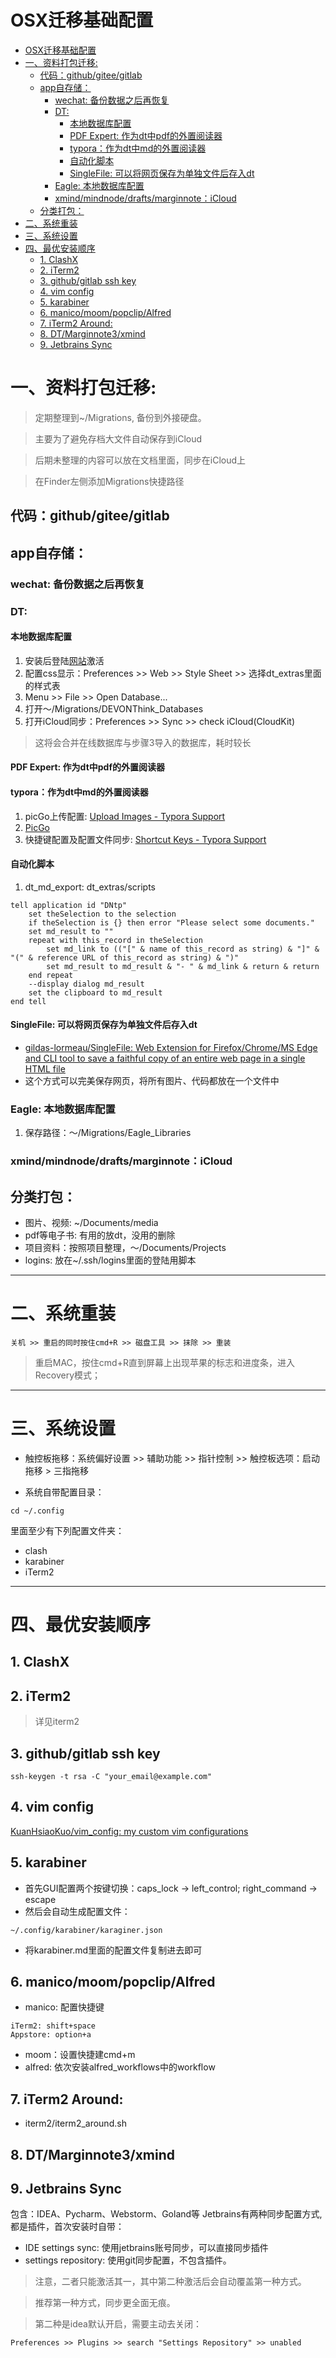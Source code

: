 # OSX迁移基础配置

<!--ts-->
* [OSX迁移基础配置](#osx迁移基础配置)
* [一、资料打包迁移:](#一资料打包迁移)
   * [代码：github/gitee/gitlab](#代码githubgiteegitlab)
   * [app自存储：](#app自存储)
      * [wechat: 备份数据之后再恢复](#wechat-备份数据之后再恢复)
      * [DT:](#dt)
         * [本地数据库配置](#本地数据库配置)
         * [PDF Expert: 作为dt中pdf的外置阅读器](#pdf-expert-作为dt中pdf的外置阅读器)
         * [typora：作为dt中md的外置阅读器](#typora作为dt中md的外置阅读器)
         * [自动化脚本](#自动化脚本)
         * [SingleFile: 可以将网页保存为单独文件后存入dt](#singlefile-可以将网页保存为单独文件后存入dt)
      * [Eagle: 本地数据库配置](#eagle-本地数据库配置)
      * [xmind/mindnode/drafts/marginnote：iCloud](#xmindmindnodedraftsmarginnoteicloud)
   * [分类打包：](#分类打包)
* [二、系统重装](#二系统重装)
* [三、系统设置](#三系统设置)
* [四、最优安装顺序](#四最优安装顺序)
   * [1. ClashX](#1-clashx)
   * [2. iTerm2](#2-iterm2)
   * [3. github/gitlab ssh key](#3-githubgitlab-ssh-key)
   * [4. vim config](#4-vim-config)
   * [5. karabiner](#5-karabiner)
   * [6. manico/moom/popclip/Alfred](#6-manicomoompopclipalfred)
   * [7. iTerm2 Around:](#7-iterm2-around)
   * [8. DT/Marginnote3/xmind](#8-dtmarginnote3xmind)
   * [9. Jetbrains Sync](#9-jetbrains-sync)

<!-- Created by https://github.com/ekalinin/github-markdown-toc -->
<!-- Added by: kuanhsiaokuo, at: Sun Jun 26 14:42:51 CST 2022 -->

<!--te-->

# 一、资料打包迁移: 
> 定期整理到~/Migrations, 备份到外接硬盘。

> 主要为了避免存档大文件自动保存到iCloud

> 后期未整理的内容可以放在文档里面，同步在iCloud上

> 在Finder左侧添加Migrations快捷路径 
## 代码：github/gitee/gitlab

## app自存储：
### wechat: 备份数据之后再恢复
### DT:
#### 本地数据库配置
1. 安装后登陆[网站](https://www.devontechnologies.com)激活
2. 配置css显示：Preferences >> Web >> Style Sheet >> 选择dt_extras里面的样式表
3. Menu >> File >> Open Database...
4. 打开～/Migrations/DEVONThink_Databases
5. 打开iCloud同步：Preferences >> Sync >> check iCloud(CloudKit)
> 这将会合并在线数据库与步骤3导入的数据库，耗时较长
#### PDF Expert: 作为dt中pdf的外置阅读器
#### typora：作为dt中md的外置阅读器
1. picGo上传配置: [Upload Images - Typora Support](https://support.typora.io/Upload-Image/)
2. [PicGo](https://molunerfinn.com/PicGo/)
3. 快捷键配置及配置文件同步: [Shortcut Keys - Typora Support](https://support.typora.io/Shortcut-Keys/#change-shortcut-keys)
#### 自动化脚本
1. dt_md_export: dt_extras/scripts
```applescript
tell application id "DNtp"
	set theSelection to the selection
	if theSelection is {} then error "Please select some documents."
	set md_result to ""
	repeat with this_record in theSelection
		set md_link to (("[" & name of this_record as string) & "]" & "(" & reference URL of this_record as string) & ")"
		set md_result to md_result & "- " & md_link & return & return
	end repeat
	--display dialog md_result
	set the clipboard to md_result
end tell
```
#### SingleFile: 可以将网页保存为单独文件后存入dt
- [gildas-lormeau/SingleFile: Web Extension for Firefox/Chrome/MS Edge and CLI tool to save a faithful copy of an entire web page in a single HTML file](https://github.com/gildas-lormeau/SingleFile#command-line-interface)
- 这个方式可以完美保存网页，将所有图片、代码都放在一个文件中
### Eagle: 本地数据库配置
1. 保存路径：～/Migrations/Eagle_Libraries
### xmind/mindnode/drafts/marginnote：iCloud

## 分类打包：

- 图片、视频: ~/Documents/media
- pdf等电子书: 有用的放dt，没用的删除
- 项目资料：按照项目整理，～/Documents/Projects
- logins: 放在~/.ssh/logins里面的登陆用脚本

---

# 二、系统重装

```
关机 >> 重启的同时按住cmd+R >> 磁盘工具 >> 抹除 >> 重装
```

> 重启MAC，按住cmd+R直到屏幕上出现苹果的标志和进度条，进入Recovery模式；

---
# 三、系统设置

- 触控板拖移：系统偏好设置 >> 辅助功能 >> 指针控制 >> 触控板选项：启动拖移 > 三指拖移

- 系统自带配置目录：

```
cd ~/.config
```

里面至少有下列配置文件夹：

- clash
- karabiner
- iTerm2

---

# 四、最优安装顺序

## 1. ClashX

## 2. iTerm2

> 详见iterm2

## 3. github/gitlab ssh key

```
ssh-keygen -t rsa -C "your_email@example.com"
```

## 4. vim config

[KuanHsiaoKuo/vim_config: my custom vim configurations](https://github.com/KuanHsiaoKuo/vim_config)

## 5. karabiner

- 首先GUI配置两个按键切换：caps_lock -> left_control; right_command -> escape
- 然后会自动生成配置文件：

```
~/.config/karabiner/karaginer.json
```

- 将karabiner.md里面的配置文件复制进去即可

## 6. manico/moom/popclip/Alfred

- manico: 配置快捷键

```
iTerm2: shift+space
Appstore: option+a
```

- moom：设置快捷建cmd+m
- alfred: 依次安装alfred_workflows中的workflow

## 7. iTerm2 Around:
- iterm2/iterm2_around.sh

## 8. DT/Marginnote3/xmind

## 9. Jetbrains Sync

包含：IDEA、Pycharm、Webstorm、Goland等 Jetbrains有两种同步配置方式, 都是插件，首次安装时自带：

- IDE settings sync: 使用jetbrains账号同步，可以直接同步插件
- settings repository: 使用git同步配置，不包含插件。

> 注意，二者只能激活其一，其中第二种激活后会自动覆盖第一种方式。

> 推荐第一种方式，同步更全面无痕。

> 第二种是idea默认开启，需要主动去关闭：
```
Preferences >> Plugins >> search "Settings Repository" >> unabled
```